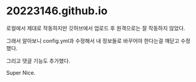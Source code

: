 # 20223146.github.io

로컬에서 제대로 작동하지만 깃허브에서 업로드 후 원격으로는 잘 작동하지 않았다.

그래서 알아보니 config.yml과 수정해서 내 정보들로 바꾸어야 한다는걸 깨닫고 수정했다.

그리고 댓글 기능도 추가했다.

Super Nice.
